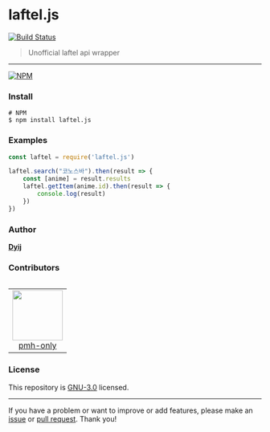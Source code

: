 # laftel.js
[![Build Status](https://travis-ci.com/Muzihuzi/laftel.js.svg?branch=main)](https://travis-ci.com/Muzihuzi/laftel.js)
> Unofficial laftel api wrapper

---

[![NPM](https://nodei.co/npm/laftel.js.png?compact=true)](https://nodei.co/npm/laftel.js/)

### Install

```
# NPM
$ npm install laftel.js
```

### Examples

```js
const laftel = require('laftel.js')

laftel.search("코노스바").then(result => {
    const [anime] = result.results
    laftel.getItem(anime.id).then(result => {
        console.log(result)
    })
})
```

### Author

**[Dyij](https://github.com/Muzihuzi)**

### Contributors 


<table>
    <table><tr><td align="center"><a href="https://github.com/pmh-only"><img src="https://avatars.githubusercontent.com/u/39158228?v=4&s=100" width="100px;"><br />pmh-only</a></td>
  </table>


### License

This repository is [GNU-3.0](https://github.com/Muzihuzi/laftel.js/blob/main/LICENSE) licensed.

---

If you have a problem or want to improve or add features, please make an [issue](https://github.com/Muzihuzi/laftel.js/issues) or [pull request](https://github.com/Muzihuzi/laftel.js/pulls). Thank you!
